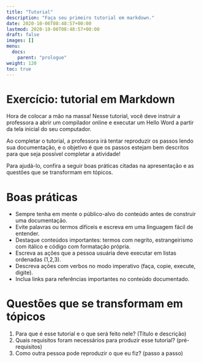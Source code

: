 ```yaml
---
title: "Tutorial"
description: "Faça seu primeiro tutorial em markdown."
date: 2020-10-06T08:48:57+00:00
lastmod: 2020-10-06T08:48:57+00:00
draft: false
images: []
menu:
  docs:
    parent: "prologue"
weight: 120
toc: true
---
```


# Exercício: tutorial em Markdown
Hora de colocar a mão na massa! Nesse tutorial, você deve instruir a professora a abrir um compilador online e executar um Hello Word a partir da tela inicial do seu computador. 

Ao completar o tutorial, a professora irá tentar reproduzir os passos lendo sua documentação, e o objetivo é que os passos estejam bem descritos para que seja possível completar a atividade! 

Para ajudá-lo, confira a seguir boas práticas citadas na apresentação e as questões que se transformam em tópicos.

# Boas práticas 
- Sempre tenha em mente o público-alvo do conteúdo antes de construir uma documentação.
- Evite palavras ou termos difíceis e escreva em uma linguagem fácil de entender.
- Destaque conteúdos importantes: termos com negrito, estrangeirismo com itálico e código com formatação própria.
- Escreva as ações que a pessoa usuária deve executar em listas ordenadas (1,2,3).
- Descreva ações com verbos no modo imperativo (faça, copie, execute, digite).
- Inclua links para referências importantes no conteúdo documentado.

# Questões que se transformam em tópicos
1. Para que é esse tutorial e o que será feito nele? (Título e descrição)
2. Quais requisitos foram necessários para produzir esse tutorial? (pré-requisitos)
3. Como outra pessoa pode reproduzir o que eu fiz? (passo a passo)
